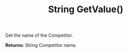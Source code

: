 ﻿---
uid: crmscript_ref_NSCompetitor_GetValue
title: String GetValue()
intellisense: NSCompetitor.GetValue
keywords: NSCompetitor, GetValue
so.topic: reference
---

Get the name of the Competitor.

**Returns:** String Competitor name.

